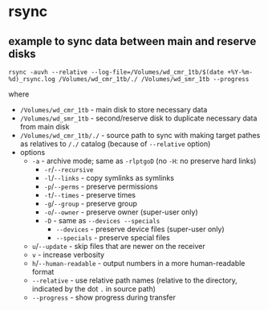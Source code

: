 # rsync


## example to sync data between main and reserve disks


```shell
rsync -auvh --relative --log-file=/Volumes/wd_cmr_1tb/$(date +%Y-%m-%d)_rsync.log /Volumes/wd_cmr_1tb/./ /Volumes/wd_smr_1tb --progress
```

where

- `/Volumes/wd_cmr_1tb` - main disk to store necessary data
- `/Volumes/wd_smr_1tb` - second/reserve disk to duplicate necessary data from main disk
- `/Volumes/wd_cmr_1tb/./` - source path to sync with making target pathes as relatives to `/./` catalog (because of `--relative` option)
- options
	- `-a` - archive mode; same as `-rlptgoD` (no `-H`: no preserve hard links)
		- `-r`/`--recursive` 
		- `-l`/`--links` - copy symlinks as symlinks
		- `-p`/`--perms` - preserve permissions 
		- `-t`/`--times` - preserve times
		- `-g`/`--group` - preserve group
		- `-o`/`--owner` - preserve owner (super-user only)
		- `-D` - same as `--devices --specials`
			- `--devices` - preserve device files (super-user only)
			- `--specials` - preserve special files
	- `u`/`--update` - skip files that are newer on the receiver
	- `v` - increase verbosity
	- `h`/`--human-readable` - output numbers in a more human-readable format
	- `--relative` - use relative path names (relative to the directory, indicated by the dot `.` in source path)
	- `--progress` - show progress during transfer
